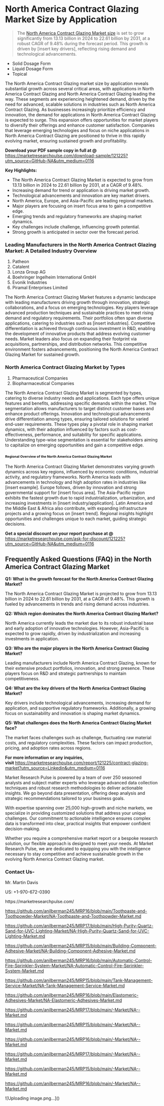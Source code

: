 <h1>North America Contract Glazing Market&nbsp;Size by Application</h1><blockquote><p>The <a href="https://marketresearchpulse.com/download-sample/121225?utm_source=GitHub-NA&amp;utm_medium=0116">North America Contract Glazing Market size</a> is set to grow significantly from 13.13 billion in 2024 to 22.61 billion by 2031, at a robust CAGR of 9.48% during the forecast period. This growth is driven by [insert key drivers], reflecting rising demand and technological advancements.</p></blockquote><ul><li>Solid Dosage Form<li> Liquid Dosage Form<li> Topical</li></ul><p>The North America Contract Glazing market size by application reveals substantial growth across several critical areas, with applications in North America Contract Glazing and North America Contract Glazing leading the way. These segments are experiencing heightened demand, driven by the need for advanced, scalable solutions in industries such as North America Contract Glazing. As businesses increasingly prioritize efficiency and innovation, the demand for applications in North America Contract Glazing is expected to surge. This expansion offers opportunities for market players to diversify their offerings and enhance customer satisfaction. Companies that leverage emerging technologies and focus on niche applications in North America Contract Glazing are positioned to thrive in this rapidly evolving market, ensuring sustained growth and profitability.</p><p><strong>Download your PDF sample copy in full at @ </strong><a href="https://marketresearchpulse.com/download-sample/121225?utm_source=GitHub-NA&amp;utm_medium=0116">https://marketresearchpulse.com/download-sample/121225?utm_source=GitHub-NA&amp;utm_medium=0116</a></p><p><strong>Key Highlights: </strong></p><ul><li>The North America Contract Glazing Market is expected to grow from 13.13 billion in 2024 to 22.61 billion by 2031, at a CAGR of 9.48%.</li><li>Increasing demand for trend or application is driving market growth.</li><li>Technological advancements and innovation are key market drivers.</li><li>North America, Europe, and Asia-Pacific are leading regional markets.</li><li>Major players are focusing on insert focus area to gain a competitive edge.</li><li>Emerging trends and regulatory frameworks are shaping market dynamics.</li><li>Key challenges include challenge, influencing growth potential.</li><li>Strong growth is anticipated in sector over the forecast period.</li></ul><h3>Leading Manufacturers in the North America Contract Glazing Market: A Detailed Industry Overview</h3><ol><li>Patheon</li><li>Catalent</li><li>Lonza Group AG</li><li>Boehringer Ingelheim International GmbH</li><li>Evonik Industries</li><li>Piramal Enterprises Limited</li></ol><div class="flex max-w-full flex-col flex-grow"><div class="min-h-8 text-message flex w-full flex-col items-end gap-2 whitespace-normal break-words [.text-message+&amp;]:mt-5" dir="auto" data-message-author-role="assistant" data-message-id="fd8432e4-4910-450d-b182-61b7bfb0a01f" data-message-model-slug="gpt-4o"><div class="flex w-full flex-col gap-1 empty:hidden first:pt-[3px]"><div class="markdown prose w-full break-words dark:prose-invert light"><p>The North America Contract Glazing Market features a dynamic landscape with leading manufacturers driving growth through innovation, strategic collaborations, and a focus on emerging technologies. Key players leverage advanced production techniques and sustainable practices to meet rising demand and regulatory requirements. Their portfolios often span diverse applications, catering to industries such as [insert industries]. Competitive differentiation is achieved through continuous investment in R&amp;D, enabling the development of innovative products that address evolving customer needs. Market leaders also focus on expanding their footprint via acquisitions, partnerships, and distribution networks. This competitive environment fosters advancements, positioning the North America Contract Glazing Market for sustained growth.</p></div></div></div></div><h3>North America Contract Glazing Market by Types</h3><ol><li>Pharmaceutical Companies<li> Biopharmaceutical Companies</li></ol><div class="flex max-w-full flex-col flex-grow"><div class="min-h-8 text-message flex w-full flex-col items-end gap-2 whitespace-normal break-words [.text-message+&amp;]:mt-5" dir="auto" data-message-author-role="assistant" data-message-id="084470be-0bb7-4664-bddf-5156b4f41249" data-message-model-slug="gpt-4o-mini"><div class="flex w-full flex-col gap-1 empty:hidden first:pt-[3px]"><div class="markdown prose w-full break-words dark:prose-invert light"><p>The North America Contract Glazing Market is segmented by types, catering to diverse industry needs and applications. Each type offers unique features and benefits, addressing specific demands within the market. The segmentation allows manufacturers to target distinct customer bases and enhance product offerings. Innovation and technological advancements drive differentiation among types, ensuring tailored solutions for varied end-user requirements. These types play a pivotal role in shaping market dynamics, with their adoption influenced by factors such as cost-effectiveness, performance, and suitability for specific applications. Understanding type-wise segmentation is essential for stakeholders aiming to capitalize on emerging opportunities and gain a competitive edge.</p></div></div></div></div><h3><span style="font-size: 11px;">Regional Overview of the North America Contract Glazing Market</span></h3><div class="flex max-w-full flex-col flex-grow"><div class="min-h-8 text-message flex w-full flex-col items-end gap-2 whitespace-normal break-words [.text-message+&amp;]:mt-5" dir="auto" data-message-author-role="assistant" data-message-id="e9038762-ce64-4e30-91c9-9bd413514231" data-message-model-slug="gpt-4o-mini"><div class="flex w-full flex-col gap-1 empty:hidden first:pt-[3px]"><div class="markdown prose w-full break-words dark:prose-invert light"><p>The North America Contract Glazing Market demonstrates varying growth dynamics across key regions, influenced by economic conditions, industrial activity, and regulatory frameworks. North America leads with advancements in technology and high adoption rates in industries like [insert example]. Europe follows, driven by innovation and strong governmental support for [insert focus area]. The Asia-Pacific region exhibits the fastest growth due to rapid industrialization, urbanization, and increasing investments in [insert industry/application]. Latin America and the Middle East &amp; Africa also contribute, with expanding infrastructure projects and a growing focus on [insert trend]. Regional insights highlight opportunities and challenges unique to each market, guiding strategic decisions.</p></div></div></div></div><p><strong>Get a special discount on your report purchase at @ </strong><a href="https://marketresearchpulse.com/ask-for-discount/121225?utm_source=GitHub-NA&amp;utm_medium=0116">https://marketresearchpulse.com/ask-for-discount/121225?utm_source=GitHub-NA&amp;utm_medium=0116</a></p><h2>Frequently Asked Questions (FAQ) in the North America Contract Glazing Market</h2><p><strong>Q1: What is the growth forecast for the North America Contract Glazing Market?</strong></p><p>The North America Contract Glazing Market is projected to grow from 13.13 billion in 2024 to 22.61 billion by 2031, at a CAGR of 9.48%. This growth is fueled by advancements in trends and rising demand across industries.</p><p><strong>Q2: Which region dominates the North America Contract Glazing Market?</strong></p><p>North America currently leads the market due to its robust industrial base and early adoption of innovative technologies. However, Asia-Pacific is expected to grow rapidly, driven by industrialization and increasing investments in application.</p><p><strong>Q3: Who are the major players in the North America Contract Glazing Market?</strong></p><p>Leading manufacturers include North America Contract Glazing, known for their extensive product portfolios, innovation, and strong presence. These players focus on R&amp;D and strategic partnerships to maintain competitiveness.</p><p><strong>Q4: What are the key drivers of the North America Contract Glazing Market?</strong></p><p>Key drivers include technological advancements, increasing demand for application, and supportive regulatory frameworks. Additionally, a growing focus on sustainability and innovation is shaping market dynamics.</p><p><strong>Q5: What challenges does the North America Contract Glazing Market face?</strong></p><p>The market faces challenges such as challenge, fluctuating raw material costs, and regulatory complexities. These factors can impact production, pricing, and adoption rates across regions.</p><p><strong>For more information or any inquiries, visit&nbsp;</strong><a href="https://marketresearchpulse.com/report/121225/contract-glazing-market?utm_source=Linkedin&utm_medium=0116">https://marketresearchpulse.com/report/121225/contract-glazing-market?utm_source=Linkedin&utm_medium=0116</a></p><p>Market Research Pulse is powered by a team of over 250 seasoned analysts and subject matter experts who leverage advanced data collection techniques and robust research methodologies to deliver actionable insights. We go beyond data presentation, offering deep analysis and strategic recommendations tailored to your business goals.</p><p>With expertise spanning over 25,000 high-growth and niche markets, we specialize in providing customized solutions that address your unique challenges. Our commitment to actionable intelligence ensures complex data is transformed into clear, practical insights that empower confident decision-making.</p><p>Whether you require a comprehensive market report or a bespoke research solution, our flexible approach is designed to meet your needs. At Market Research Pulse, we are dedicated to equipping you with the intelligence necessary to stay competitive and achieve sustainable growth in the evolving North America Contract Glazing market.</p><h3><strong>Contact Us-</strong></h3><p>Mr. Martin Davis</p><p>US: +1-970-672-0390</p><p>https://marketresearchpulse.com/</p><p><a href="https://github.com/anilberman245/MRP16/blob/main/Toothpaste-and-Toothpowder-Market/NA-Toothpaste-and-Toothpowder-Market.md">https://github.com/anilberman245/MRP16/blob/main/Toothpaste-and-Toothpowder-Market/NA-Toothpaste-and-Toothpowder-Market.md</a></p><p><a href="https://github.com/anilberman245/MRP17/blob/main/High-Purity-Quartz-Sand-for-UVC-Lighting-Market/NA-High-Purity-Quartz-Sand-for-UVC-Lighting-Market.md">https://github.com/anilberman245/MRP17/blob/main/High-Purity-Quartz-Sand-for-UVC-Lighting-Market/NA-High-Purity-Quartz-Sand-for-UVC-Lighting-Market.md</a></p><p><a href="https://github.com/anilberman245/MRP15/blob/main/Building-Component-Adhesive-Market/NA-Building-Component-Adhesive-Market.md">https://github.com/anilberman245/MRP15/blob/main/Building-Component-Adhesive-Market/NA-Building-Component-Adhesive-Market.md</a></p><p><a href="https://github.com/anilberman245/MRP16/blob/main/Automatic-Control-Fire-Sprinkler-System-Market/NA-Automatic-Control-Fire-Sprinkler-System-Market.md">https://github.com/anilberman245/MRP16/blob/main/Automatic-Control-Fire-Sprinkler-System-Market/NA-Automatic-Control-Fire-Sprinkler-System-Market.md</a></p><p><a href="https://github.com/anilberman245/MRP15/blob/main/Tank-Management-Service-Market/NA-Tank-Management-Service-Market.md">https://github.com/anilberman245/MRP15/blob/main/Tank-Management-Service-Market/NA-Tank-Management-Service-Market.md</a></p><p><a href="https://github.com/anilberman245/MRP16/blob/main/Elastomeric-Adhesives-Market/NA-Elastomeric-Adhesives-Market.md">https://github.com/anilberman245/MRP16/blob/main/Elastomeric-Adhesives-Market/NA-Elastomeric-Adhesives-Market.md</a></p><p><a href="https://github.com/anilberman245/MRP17/blob/main/-Market/NA--Market.md">https://github.com/anilberman245/MRP17/blob/main/-Market/NA--Market.md</a></p><p><a href="https://github.com/anilberman245/MRP15/blob/main/-Market/NA--Market.md">https://github.com/anilberman245/MRP15/blob/main/-Market/NA--Market.md</a></p><p><a href="https://github.com/anilberman245/MRP16/blob/main/-Market/NA--Market.md">https://github.com/anilberman245/MRP16/blob/main/-Market/NA--Market.md</a></p><p><a href="https://github.com/anilberman245/MRP17/blob/main/-Market/NA--Market.md">https://github.com/anilberman245/MRP17/blob/main/-Market/NA--Market.md</a></p><p><a href="https://github.com/anilberman245/MRP15/blob/main/-Market/NA--Market.md">https://github.com/anilberman245/MRP15/blob/main/-Market/NA--Market.md</a></p><p><a href="https://github.com/anilberman245/MRP16/blob/main/-Market/NA--Market.md">https://github.com/anilberman245/MRP16/blob/main/-Market/NA--Market.md</a></p>
![Uploading image.png…]()
